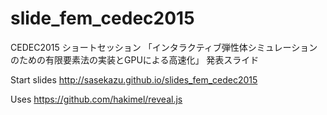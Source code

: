 # slide_fem_cedec2015
CEDEC2015 ショートセッション 「インタラクティブ弾性体シミュレーションのための有限要素法の実装とGPUによる高速化」 発表スライド

Start slides http://sasekazu.github.io/slides_fem_cedec2015

Uses https://github.com/hakimel/reveal.js